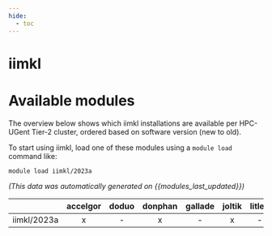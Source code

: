 ```yaml
---
hide:
  - toc
---
```


iimkl
=====

# Available modules


The overview below shows which iimkl installations are available per HPC-UGent Tier-2 cluster, ordered based on software version (new to old).

To start using iimkl, load one of these modules using a `module load` command like:

```shell
module load iimkl/2023a
```

*(This data was automatically generated on {{modules_last_updated}})*  

| |accelgor|doduo|donphan|gallade|joltik|litleo|shinx|
| :---: | :---: | :---: | :---: | :---: | :---: | :---: | :---: |
|iimkl/2023a|x|-|x|-|x|-|-|
